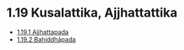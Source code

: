 # 1.19 Kusalattika, Ajjhattattika

* [1.19.1 Ajjhattapada](1.19/1.19.1.md)
* [1.19.2 Bahiddhāpada](1.19/1.19.2.md)
